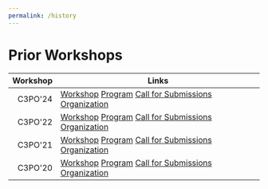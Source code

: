 ```yaml
---
permalink: /history
---
```


# Prior Workshops

| Workshop | Links
| ----: | ------
| C3PO'24 | [Workshop](/2024/index) [Program](/2024/program) [Call for Submissions](/2024/call) [Organization](/2024/organization)
| C3PO'22 | [Workshop](/2022/index) [Program](/2022/program) [Call for Submissions](/2022/call) [Organization](/2022/organization)
| C3PO'21 | [Workshop](/2021/index) [Program](/2021/program) [Call for Submissions](/2021/call) [Organization](/2021/organization)
| C3PO'20 | [Workshop](/2020/index) [Program](/2020/program) [Call for Submissions](/2020/call) [Organization](/2020/organization)
